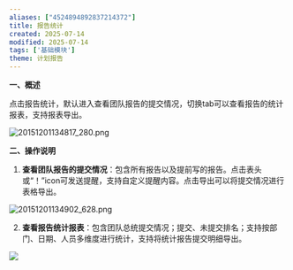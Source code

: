 ```yaml
---
aliases: ["4524894892837214372"]
title: 报告统计
created: 2025-07-14
modified: 2025-07-14
tags: ['基础模块']
theme: 计划报告
---
```


**一、概述**

点击报告统计，默认进入查看团队报告的提交情况，切换tab可以查看报告的统计报表，支持报表导出。

![](65eb4a7ea43de6ef01a0c05ec4372e91.jpg "20151201134817_280.png")

**二、操作说明**

1. **查看团队报告的提交情况**：包含所有报告以及提前写的报告。点击表头或“！”icon可发送提醒，支持自定义提醒内容。点击导出可以将提交情况进行表格导出。

![](2efad0faaf29fc333c283aee00602d9c.jpg "20151201134902_628.png")

2. **查看报告统计报表**：包含团队总统提交情况；提交、未提交排名；支持按部门、日期、人员多维度进行统计，支持将统计报告提交明细导出。

![](55a6fe683edf69d8b434d5c71ac6d35e.jpg)